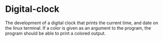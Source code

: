 # Digital-clock
The development of a digital clock that prints the current time, and date on the linux terminal. If a color is given as an argument to the program, the program should be able to print a colored output.
